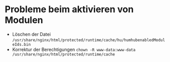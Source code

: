 # Probleme beim aktivieren von Modulen

- Löschen der Datei `/usr/share/nginx/html/protected/runtime/cache/hu/humhubenabledModuleIds.bin`
- Korrektur der Berechtigungen `chown -R www-data:www-data /usr/share/nginx/html/protected/runtime/cache`
